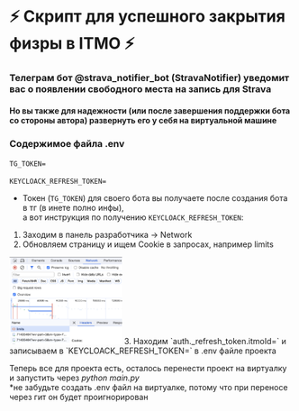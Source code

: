 # ⚡ Скрипт для успешного закрытия физры в ITMO ⚡

### Телеграм бот @strava_notifier_bot (StravaNotifier) уведомит вас о появлении свободного места на запись для Strava <br/>
#### Но вы также для надежности (или после завершения поддержки бота со стороны автора) развернуть его у себя на виртуальной машине

### Содержимое файла .env

`TG_TOKEN=`

`KEYCLOACK_REFRESH_TOKEN=`

* Токен (`TG_TOKEN`) для своего бота вы получаете после создания бота в тг (в инете полно инфы), <br/> 
а вот инструкция по получению `KEYCLOACK_REFRESH_TOKEN`:
1. Заходим в панель разработчика -> Network
2. Обновляем страницу и ищем Cookie в запросах, например limits
<img src="readme_img/cookie.png" alt="cookie" width="200"/>
3. Находим `auth._refresh_token.itmoId=` и записываем в `KEYCLOACK_REFRESH_TOKEN=` в .env файле проекта

Теперь все для проекта есть, осталось перенести проект на виртуалку и запустить через *python main.py*<br/>
*не забудьте создать .env файл на виртуалке, потому что при переносе через гит он будет проигнорирован